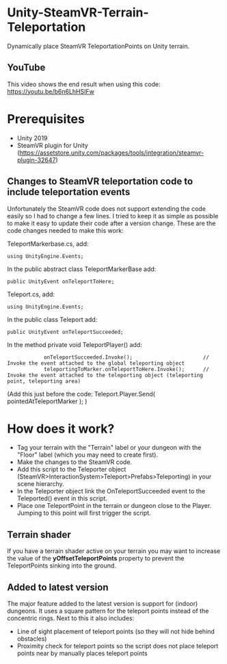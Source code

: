 # Unity-SteamVR-Terrain-Teleportation
Dynamically place SteamVR TeleportationPoints on Unity terrain.

## YouTube
This video shows the end result when using this code: https://youtu.be/b6n6LhHSIFw

# Prerequisites
- Unity 2019
- SteamVR plugin for Unity (https://assetstore.unity.com/packages/tools/integration/steamvr-plugin-32647)

## Changes to SteamVR teleportation code to include teleportation events
Unfortunately the SteamVR code does not support extending the code easily so I had to change a few lines. I tried to keep it as simple as possible to make it easy to update their code after a version change. These are the code changes needed to make this work:

TeleportMarkerbase.cs, add:
```
using UnityEngine.Events;
```
In the public abstract class TeleportMarkerBase add:
```
public UnityEvent onTeleportToHere;
```

Teleport.cs, add:
``` 
using UnityEngine.Events;
```
In the public class Teleport add:
```
public UnityEvent onTeleportSucceeded;
```
In the method private void TeleportPlayer() add:
```
            onTeleportSucceeded.Invoke();                       // Invoke the event attached to the global teleporting object
            teleportingToMarker.onTeleportToHere.Invoke();      // Invoke the event attached to the teleporting object (teleporting point, teleporting area)
```
(Add this just before the code: Teleport.Player.Send( pointedAtTeleportMarker ); )

# How does it work?
 - Tag your terrain with the "Terrain" label or your dungeon with the "Floor" label (which you may need to create first).
 - Make the changes to the SteamVR code.
 - Add this script to the Teleporter object (SteamVR>InteractionSystem>Teleport>Prefabs>Teleporting) in your scene hierarchy.
 - In the Teleporter object link the OnTeleportSucceeded event to the Teleported() event in this script.
 - Place one TeleportPoint in the terrain or dungeon close to the Player. Jumping to this point will first trigger the script.

## Terrain shader
If you have a terrain shader active on your terrain you may want to increase the value of the **yOffsetTeleportPoints** property to prevent the TeleportPoints sinking into the ground.  

## Added to latest version
The major feature added to the latest version is support for (indoor) dungeons. It uses a square pattern for the teleport points instead of the concentric rings.
Next to this it also includes:
 - Line of sight placement of teleport points (so they will not hide behind obstacles)
 - Proximity check for teleport points so the script does not place teleport points near by manually places teleport points
